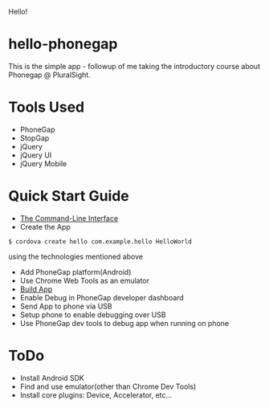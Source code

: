 Hello!
# hello-phonegap
This is the simple app - followup of me taking the introductory course about Phonegap @ PluralSight.

# Tools Used
- PhoneGap
- StopGap
- jQuery
- jQuery UI
- jQuery Mobile

# Quick Start Guide
- [The Command-Line Interface](http://docs.phonegap.com/en/4.0.0/guide_cli_index.md.html)
- Create the App
```
$ cordova create hello com.example.hello HelloWorld
```
using the technologies mentioned above
- Add PhoneGap platform(Android)
- Use Chrome Web Tools as an emulator
- [Build App](https://build.phonegap.com)
- Enable Debug in PhoneGap developer dashboard
- Send App to phone via USB
- Setup phone to enable debugging over USB
- Use PhoneGap dev tools to debug app when running on phone

# ToDo
- Install Android SDK
- Find and use emulator(other than Chrome Dev Tools)
- Install core plugins: Device, Accelerator, etc...



